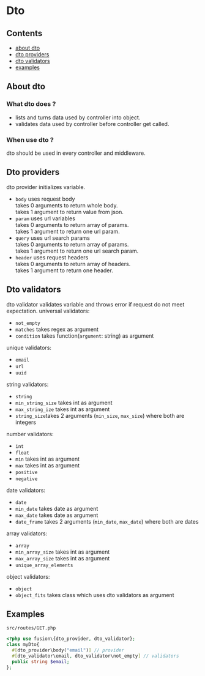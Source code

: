 # Dto
## Contents
- [about dto](#about-dto)
- [dto providers](#dto-providers)
- [dto validators](#dto-validators)
- [examples](#examples)

## About dto
### What dto does ?
- lists and turns data used by controller into object.
- validates data used by controller before controller get called.

### When use dto ?
dto should be used in every controller and middleware.

## Dto providers
dto provider initializes variable.
- `body` uses request body\
  takes 0 arguments to return whole body.\
  takes 1 argument to return value from json.
- `param` uses url variables\
  takes 0 arguments to return array of params.\
  takes 1 argument to return one url param.
- `query` uses url search params\
  takes 0 arguments to return array of params.\
  takes 1 argument to return one url search param.
- `header` uses request headers\
  takes 0 arguments to return array of headers.\
  takes 1 argument to return one header.

## Dto validators
dto validator validates variable and throws error if request do not meet expectation.
universal validators:
- `not_empty`
- `matches` takes regex as argument
- `condition` takes function(`argument`: string) as argument

unique validators:
- `email`
- `url`
- `uuid`

string validators:
- `string`
- `min_string_size` takes int as argument
- `max_string_ize` takes int as argument
- `string_size`takes 2 arguments (`min_size`, `max_size`) where both are integers

number validators:
- `int`
- `float`
- `min` takes int as argument
- `max` takes int as argument
- `positive`
- `negative`

date validators:
- `date`
- `min_date` takes date as argument
- `max_date` takes date as argument
- `date_frame` takes 2 arguments (`min_date`, `max_date`) where both are dates

array validators:
- `array`
- `min_array_size` takes int as argument
- `max_array_size` takes int as argument
- `unique_array_elements`

object validators:
- `object`
- `object_fits` takes class which uses dto validators as argument

## Examples

`src/routes/GET.php`
```php
<?php use fusion\{dto_provider, dto_validator};
class myDto{
  #[dto_provider\body("email")] // provider
  #[dto_validator\email, dto_validator\not_empty] // validators
  public string $email;
};
```